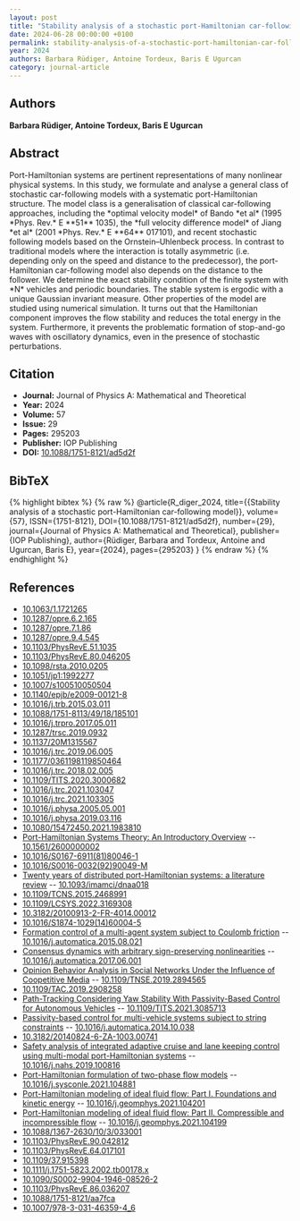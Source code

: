 ```yaml
---
layout: post
title: "Stability analysis of a stochastic port-Hamiltonian car-following model"
date: 2024-06-28 00:00:00 +0100
permalink: stability-analysis-of-a-stochastic-port-hamiltonian-car-following-model
year: 2024
authors: Barbara Rüdiger, Antoine Tordeux, Baris E Ugurcan
category: journal-article
---
```

 
## Authors
**Barbara Rüdiger, Antoine Tordeux, Baris E Ugurcan**
 
## Abstract
Port-Hamiltonian systems are pertinent representations of many nonlinear physical systems. In this study, we formulate and analyse a general class of stochastic car-following models with a systematic port-Hamiltonian structure. The model class is a generalisation of classical car-following approaches, including the \*optimal velocity model\* of Bando \*et al\* (1995 \*Phys. Rev.\* E \*\*51\*\* 1035), the \*full velocity difference model\* of Jiang \*et al\* (2001 \*Phys. Rev.\* E \*\*64\*\* 017101), and recent stochastic following models based on the Ornstein–Uhlenbeck process. In contrast to traditional models where the interaction is totally asymmetric (i.e. depending only on the speed and distance to the predecessor), the port-Hamiltonian car-following model also depends on the distance to the follower. We determine the exact stability condition of the finite system with \*N\* vehicles and periodic boundaries. The stable system is ergodic with a unique Gaussian invariant measure. Other properties of the model are studied using numerical simulation. It turns out that the Hamiltonian component improves the flow stability and reduces the total energy in the system. Furthermore, it prevents the problematic formation of stop-and-go waves with oscillatory dynamics, even in the presence of stochastic perturbations.
 
## Citation
- **Journal:** Journal of Physics A: Mathematical and Theoretical
- **Year:** 2024
- **Volume:** 57
- **Issue:** 29
- **Pages:** 295203
- **Publisher:** IOP Publishing
- **DOI:** [10.1088/1751-8121/ad5d2f](https://doi.org/10.1088/1751-8121/ad5d2f)
 
## BibTeX
{% highlight bibtex %}
{% raw %}
@article{R_diger_2024,
  title={{Stability analysis of a stochastic port-Hamiltonian car-following model}},
  volume={57},
  ISSN={1751-8121},
  DOI={10.1088/1751-8121/ad5d2f},
  number={29},
  journal={Journal of Physics A: Mathematical and Theoretical},
  publisher={IOP Publishing},
  author={Rüdiger, Barbara and Tordeux, Antoine and Ugurcan, Baris E},
  year={2024},
  pages={295203}
}
{% endraw %}
{% endhighlight %}
 
## References
- [10.1063/1.1721265](https://doi.org/10.1063/1.1721265)
- [10.1287/opre.6.2.165](https://doi.org/10.1287/opre.6.2.165)
- [10.1287/opre.7.1.86](https://doi.org/10.1287/opre.7.1.86)
- [10.1287/opre.9.4.545](https://doi.org/10.1287/opre.9.4.545)
- [10.1103/PhysRevE.51.1035](https://doi.org/10.1103/PhysRevE.51.1035)
- [10.1103/PhysRevE.80.046205](https://doi.org/10.1103/PhysRevE.80.046205)
- [10.1098/rsta.2010.0205](https://doi.org/10.1098/rsta.2010.0205)
- [10.1051/jp1:1992277](https://doi.org/10.1051/jp1:1992277)
- [10.1007/s100510050504](https://doi.org/10.1007/s100510050504)
- [10.1140/epjb/e2009-00121-8](https://doi.org/10.1140/epjb/e2009-00121-8)
- [10.1016/j.trb.2015.03.011](https://doi.org/10.1016/j.trb.2015.03.011)
- [10.1088/1751-8113/49/18/185101](https://doi.org/10.1088/1751-8113/49/18/185101)
- [10.1016/j.trpro.2017.05.011](https://doi.org/10.1016/j.trpro.2017.05.011)
- [10.1287/trsc.2019.0932](https://doi.org/10.1287/trsc.2019.0932)
- [10.1137/20M1315567](https://doi.org/10.1137/20M1315567)
- [10.1016/j.trc.2019.06.005](https://doi.org/10.1016/j.trc.2019.06.005)
- [10.1177/0361198119850464](https://doi.org/10.1177/0361198119850464)
- [10.1016/j.trc.2018.02.005](https://doi.org/10.1016/j.trc.2018.02.005)
- [10.1109/TITS.2020.3000682](https://doi.org/10.1109/TITS.2020.3000682)
- [10.1016/j.trc.2021.103047](https://doi.org/10.1016/j.trc.2021.103047)
- [10.1016/j.trc.2021.103305](https://doi.org/10.1016/j.trc.2021.103305)
- [10.1016/j.physa.2005.05.001](https://doi.org/10.1016/j.physa.2005.05.001)
- [10.1016/j.physa.2019.03.116](https://doi.org/10.1016/j.physa.2019.03.116)
- [10.1080/15472450.2021.1983810](https://doi.org/10.1080/15472450.2021.1983810)
- [Port-Hamiltonian Systems Theory: An Introductory Overview](port-hamiltonian-systems-theory-an-introductory-overview-journal) -- [10.1561/2600000002](https://doi.org/10.1561/2600000002)
- [10.1016/S0167-6911(81)80046-1](https://doi.org/10.1016/S0167-6911(81)80046-1)
- [10.1016/S0016-0032(92)90049-M](https://doi.org/10.1016/S0016-0032(92)90049-M)
- [Twenty years of distributed port-Hamiltonian systems: a literature review](twenty-years-of-distributed-port-hamiltonian-systems-a-literature-review) -- [10.1093/imamci/dnaa018](https://doi.org/10.1093/imamci/dnaa018)
- [10.1109/TCNS.2015.2468991](https://doi.org/10.1109/TCNS.2015.2468991)
- [10.1109/LCSYS.2022.3169308](https://doi.org/10.1109/LCSYS.2022.3169308)
- [10.3182/20100913-2-FR-4014.00012](https://doi.org/10.3182/20100913-2-FR-4014.00012)
- [10.1016/S1874-1029(14)60004-5](https://doi.org/10.1016/S1874-1029(14)60004-5)
- [Formation control of a multi-agent system subject to Coulomb friction](formation-control-of-a-multi-agent-system-subject-to-coulomb-friction) -- [10.1016/j.automatica.2015.08.021](https://doi.org/10.1016/j.automatica.2015.08.021)
- [Consensus dynamics with arbitrary sign-preserving nonlinearities](consensus-dynamics-with-arbitrary-sign-preserving-nonlinearities) -- [10.1016/j.automatica.2017.06.001](https://doi.org/10.1016/j.automatica.2017.06.001)
- [Opinion Behavior Analysis in Social Networks Under the Influence of Coopetitive Media](opinion-behavior-analysis-in-social-networks-under-the-influence-of-coopetitive-media) -- [10.1109/TNSE.2019.2894565](https://doi.org/10.1109/TNSE.2019.2894565)
- [10.1109/TAC.2019.2908258](https://doi.org/10.1109/TAC.2019.2908258)
- [Path-Tracking Considering Yaw Stability With Passivity-Based Control for Autonomous Vehicles](path-tracking-considering-yaw-stability-with-passivity-based-control-for-autonomous-vehicles) -- [10.1109/TITS.2021.3085713](https://doi.org/10.1109/TITS.2021.3085713)
- [Passivity-based control for multi-vehicle systems subject to string constraints](passivity-based-control-for-multi-vehicle-systems-subject-to-string-constraints) -- [10.1016/j.automatica.2014.10.038](https://doi.org/10.1016/j.automatica.2014.10.038)
- [10.3182/20140824-6-ZA-1003.00741](https://doi.org/10.3182/20140824-6-ZA-1003.00741)
- [Safety analysis of integrated adaptive cruise and lane keeping control using multi-modal port-Hamiltonian systems](safety-analysis-of-integrated-adaptive-cruise-and-lane-keeping-control-using-multi-modal-port-hamiltonian-systems) -- [10.1016/j.nahs.2019.100816](https://doi.org/10.1016/j.nahs.2019.100816)
- [Port-Hamiltonian formulation of two-phase flow models](port-hamiltonian-formulation-of-two-phase-flow-models) -- [10.1016/j.sysconle.2021.104881](https://doi.org/10.1016/j.sysconle.2021.104881)
- [Port-Hamiltonian modeling of ideal fluid flow: Part I. Foundations and kinetic energy](port-hamiltonian-modeling-of-ideal-fluid-flow-part-i-foundations-and-kinetic-energy) -- [10.1016/j.geomphys.2021.104201](https://doi.org/10.1016/j.geomphys.2021.104201)
- [Port-Hamiltonian modeling of ideal fluid flow: Part II. Compressible and incompressible flow](port-hamiltonian-modeling-of-ideal-fluid-flow-part-ii-compressible-and-incompressible-flow) -- [10.1016/j.geomphys.2021.104199](https://doi.org/10.1016/j.geomphys.2021.104199)
- [10.1088/1367-2630/10/3/033001](https://doi.org/10.1088/1367-2630/10/3/033001)
- [10.1103/PhysRevE.90.042812](https://doi.org/10.1103/PhysRevE.90.042812)
- [10.1103/PhysRevE.64.017101](https://doi.org/10.1103/PhysRevE.64.017101)
- [10.1109/37.915398](https://doi.org/10.1109/37.915398)
- [10.1111/j.1751-5823.2002.tb00178.x](https://doi.org/10.1111/j.1751-5823.2002.tb00178.x)
- [10.1090/S0002-9904-1946-08526-2](https://doi.org/10.1090/S0002-9904-1946-08526-2)
- [10.1103/PhysRevE.86.036207](https://doi.org/10.1103/PhysRevE.86.036207)
- [10.1088/1751-8121/aa7fca](https://doi.org/10.1088/1751-8121/aa7fca)
- [10.1007/978-3-031-46359-4_6](https://doi.org/10.1007/978-3-031-46359-4_6)

